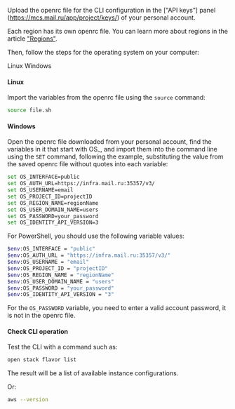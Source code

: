 Upload the openrc file for the CLI configuration in the [“API keys”] panel (https://mcs.mail.ru/app/project/keys/) of your personal account.

<warn>

Each region has its own openrc file. You can learn more about regions in the article ["Regions"](https://mcs.mail.ru/docs/ru/additionals/start/user-account/regions).

</warn>

Then, follow the steps for the operating system on your computer:

<tabs>
<tablist>
<tab>Linux</tab>
<tab>Windows</tab>
</tablist>
<tabpanel>

#### Linux

Import the variables from the openrc file using the `source` command:

```bash
source file.sh
```

</tabpanel>
<tabpanel>

#### Windows

Open the openrc file downloaded from your personal account, find the variables in it that start with OS_, and import them into the command line using the `SET` command, following the example, substituting the value from the saved openrc file without quotes into each variable:

```bash
set OS_INTERFACE=public
set OS_AUTH_URL=https://infra.mail.ru:35357/v3/
set OS_USERNAME=email
set OS_PROJECT_ID=projectID
set OS_REGION_NAME=regionName
set OS_USER_DOMAIN_NAME=users
set OS_PASSWORD=your_password
set OS_IDENTITY_API_VERSION=3
```

For PowerShell, you should use the following variable values:

```bash
$env:OS_INTERFACE = "public"
$env:OS_AUTH_URL = "https://infra.mail.ru:35357/v3/"
$env:OS_USERNAME = "email"
$env:OS_PROJECT_ID = "projectID"
$env:OS_REGION_NAME = "regionName"
$env:OS_USER_DOMAIN_NAME = "users"
$env:OS_PASSWORD = "your_password"
$env:OS_IDENTITY_API_VERSION = "3"
```

<warn>

For the `OS_PASSWORD` variable, you need to enter a valid account password, it is not in the openrc file.

</warn>

</tabpanel>
</tabs>

#### Check CLI operation

Test the CLI with a command such as:

```bash
open stack flavor list
```

The result will be a list of available instance configurations.

Or:

```bash
aws --version
```
